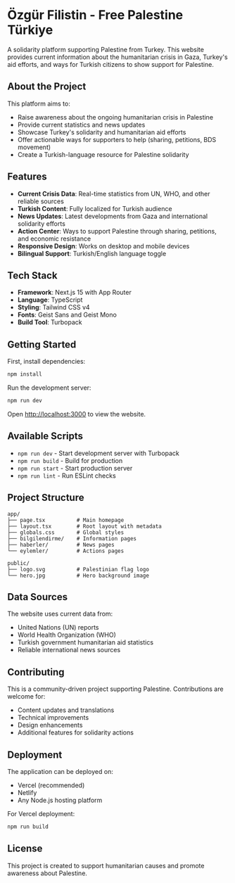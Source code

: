 # Özgür Filistin - Free Palestine Türkiye

A solidarity platform supporting Palestine from Turkey. This website provides current information about the humanitarian crisis in Gaza, Turkey's aid efforts, and ways for Turkish citizens to show support for Palestine.

## About the Project

This platform aims to:
- Raise awareness about the ongoing humanitarian crisis in Palestine
- Provide current statistics and news updates
- Showcase Turkey's solidarity and humanitarian aid efforts
- Offer actionable ways for supporters to help (sharing, petitions, BDS movement)
- Create a Turkish-language resource for Palestine solidarity

## Features

- **Current Crisis Data**: Real-time statistics from UN, WHO, and other reliable sources
- **Turkish Content**: Fully localized for Turkish audience
- **News Updates**: Latest developments from Gaza and international solidarity efforts
- **Action Center**: Ways to support Palestine through sharing, petitions, and economic resistance
- **Responsive Design**: Works on desktop and mobile devices
- **Bilingual Support**: Turkish/English language toggle

## Tech Stack

- **Framework**: Next.js 15 with App Router
- **Language**: TypeScript
- **Styling**: Tailwind CSS v4
- **Fonts**: Geist Sans and Geist Mono
- **Build Tool**: Turbopack

## Getting Started

First, install dependencies:

```bash
npm install
```

Run the development server:

```bash
npm run dev
```

Open [http://localhost:3000](http://localhost:3000) to view the website.

## Available Scripts

- `npm run dev` - Start development server with Turbopack
- `npm run build` - Build for production
- `npm run start` - Start production server
- `npm run lint` - Run ESLint checks

## Project Structure

```
app/
├── page.tsx          # Main homepage
├── layout.tsx        # Root layout with metadata
├── globals.css       # Global styles
├── bilgilendirme/    # Information pages
├── haberler/         # News pages
└── eylemler/         # Actions pages

public/
├── logo.svg          # Palestinian flag logo
└── hero.jpg          # Hero background image
```

## Data Sources

The website uses current data from:
- United Nations (UN) reports
- World Health Organization (WHO)
- Turkish government humanitarian aid statistics
- Reliable international news sources

## Contributing

This is a community-driven project supporting Palestine. Contributions are welcome for:
- Content updates and translations
- Technical improvements
- Design enhancements
- Additional features for solidarity actions

## Deployment

The application can be deployed on:
- Vercel (recommended)
- Netlify
- Any Node.js hosting platform

For Vercel deployment:
```bash
npm run build
```

## License

This project is created to support humanitarian causes and promote awareness about Palestine.
